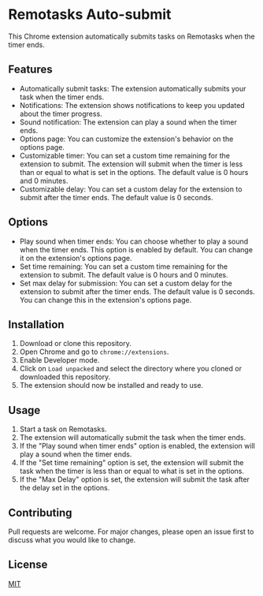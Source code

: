 # Remotasks Auto-submit

This Chrome extension automatically submits tasks on Remotasks when the timer ends.

## Features

- Automatically submit tasks: The extension automatically submits your task when the timer ends.
- Notifications: The extension shows notifications to keep you updated about the timer progress.
- Sound notification: The extension can play a sound when the timer ends.
- Options page: You can customize the extension's behavior on the options page.
- Customizable timer: You can set a custom time remaining for the extension to submit. The extension will submit when the timer is less than or equal to what is set in the options. The default value is 0 hours and 0 minutes.
- Customizable delay: You can set a custom delay for the extension to submit after the timer ends. The default value is 0 seconds.

## Options

- Play sound when timer ends: You can choose whether to play a sound when the timer ends. This option is enabled by default. You can change it on the extension's options page.
- Set time remaining: You can set a custom time remaining for the extension to submit. The default value is 0 hours and 0 minutes.
- Set max delay for submission: You can set a custom delay for the extension to submit after the timer ends. The default value is 0 seconds. You can change this in the extension's options page.

## Installation

1. Download or clone this repository.
2. Open Chrome and go to `chrome://extensions`.
3. Enable Developer mode.
4. Click on `Load unpacked` and select the directory where you cloned or downloaded this repository.
5. The extension should now be installed and ready to use.

## Usage

1. Start a task on Remotasks.
2. The extension will automatically submit the task when the timer ends.
3. If the "Play sound when timer ends" option is enabled, the extension will play a sound when the timer ends.
4. If the "Set time remaining" option is set, the extension will submit the task when the timer is less than or equal to what is set in the options.
5. If the "Max Delay" option is set, the extension will submit the task after the delay set in the options.

## Contributing

Pull requests are welcome. For major changes, please open an issue first to discuss what you would like to change.

## License

[MIT](https://choosealicense.com/licenses/mit/)
